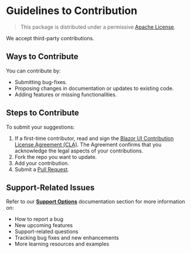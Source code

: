 # Guidelines to Contribution

> This package is distributed under a permissive [Apache License](https://github.com/telerik/blazor-ui-messages/blob/main/LICENSE.md).

We accept third-party contributions.

## Ways to Contribute

You can contribute by:

* Submitting bug-fixes.
* Proposing changes in documentation or updates to existing code.
* Adding features or missing functionalities.

## Steps to Contribute

To submit your suggestions:

1. If a first-time contributor, read and sign the [Blazor UI Contribution License Agreement (CLA)](). The Agreement confirms that you acknowledge the legal aspects of your contributions.
1. Fork the repo you want to update.
1. Add your contribution.
1. Submit a [Pull Request](https://help.github.com/articles/creating-a-pull-request/).

## Support-Related Issues

Refer to our [**Support Options**](https://docs.telerik.com/blazor-ui/introduction#support-options) documentation section for more information on:

* How to report a bug
* New upcoming features
* Support-related questions
* Tracking bug fixes and new enhancements
* More learning resources and examples
